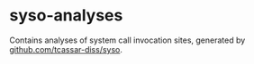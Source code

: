 # syso-analyses

Contains analyses of system call invocation sites, generated by [github.com/tcassar-diss/syso](https://github.com/tcassar-diss/syso).

